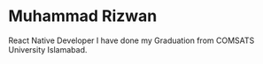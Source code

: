 # Muhammad Rizwan
React Native Developer
I have done my Graduation from COMSATS University Islamabad.
